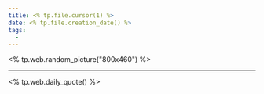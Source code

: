```yaml
---
title: <% tp.file.cursor(1) %>
date: <% tp.file.creation_date() %>
tags:
  - 
---
```


<% tp.web.random_picture("800x460") %>



---

<% tp.web.daily_quote() %>